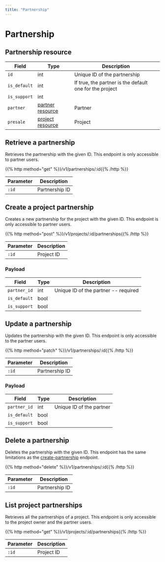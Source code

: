 ```yaml
---
title: "Partnership"
---
```


# Partnership

## Partnership resource

| Field        | Type                         | Description                                             |
| ------------ | ---------------------------- | ------------------------------------------------------- |
| `id`         | int                          | Unique ID of the partnership                            |
| `is_default` | int                          | If true, the partner is the default one for the project |
| `is_support` | int                          |                                                         |
| `partner`    | [partner resource](#partner) | Partner                                                 |
| `presale`    | [project resource](#project) | Project                                                 |

## Retrieve a partnership

Retrieves the partnership with the given ID. This endpoint is only accessible to partner users.

{{% http method="get" %}}/v1/partnerships/:id{{% /http %}}

| Parameter | Description    |
| --------- | -------------- |
| `:id`     | Partnership ID |

## Create a project partnership

Creates a new partnership for the project with the given ID. This endpoint is only accessible to partner users.

{{% http method="post" %}}/v1/projects/:id/partnerships{{% /http %}}

| Parameter | Description |
| --------- | ----------- |
| `:id`     | Project ID  |

### Payload

| Field        | Type | Description                          |
| ------------ | ---- | ------------------------------------ |
| `partner_id` | int  | Unique ID of the partner -- required |
| `is_default` | bool |                                      |
| `is_support` | bool |                                      |

## Update a partnership

Updates the partnership with the given ID. This endpoint is only accessible to the partner users.

{{% http method="patch" %}}/v1/partnerships/:id{{% /http %}}

| Parameter | Description    |
| --------- | -------------- |
| `:id`     | Partnership ID |

### Payload

| Field        | Type | Description              |
| ------------ | ---- | ------------------------ |
| `partner_id` | int  | Unique ID of the partner |
| `is_default` | bool |                          |
| `is_support` | bool |                          |

## Delete a partnership

Deletes the partnership with the given ID. This endpoint has the same limitations as the [create-partnership](#create-a-project-partnership) endpoint.

{{% http method="delete" %}}/v1/partnerships/:id{{% /http %}}

| Parameter | Description    |
| --------- | -------------- |
| `:id`     | Partnership ID |

## List project partnerships

Retrieves all the partnerships of a project. This endpoint is only accessible to the project owner and the partner users.

{{% http method="get" %}}/v1/projects/:id/partnerships{{% /http %}}

| Parameter | Description |
| --------- | ----------- |
| `:id`     | Project ID  |
